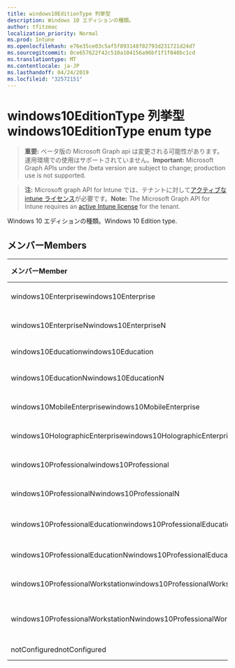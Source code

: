```yaml
---
title: windows10EditionType 列挙型
description: Windows 10 エディションの種類。
author: tfitzmac
localization_priority: Normal
ms.prod: Intune
ms.openlocfilehash: e76e35ce03c5af5f893148f02793d231721d24d7
ms.sourcegitcommit: 0ce657622f42c510a104156a96bf1f1f040bc1cd
ms.translationtype: MT
ms.contentlocale: ja-JP
ms.lasthandoff: 04/24/2019
ms.locfileid: "32572151"
---
```

# <a name="windows10editiontype-enum-type"></a><span data-ttu-id="e8318-103">windows10EditionType 列挙型</span><span class="sxs-lookup"><span data-stu-id="e8318-103">windows10EditionType enum type</span></span>

> <span data-ttu-id="e8318-104">**重要:** ベータ版の Microsoft Graph api は変更される可能性があります。運用環境での使用はサポートされていません。</span><span class="sxs-lookup"><span data-stu-id="e8318-104">**Important:** Microsoft Graph APIs under the /beta version are subject to change; production use is not supported.</span></span>

> <span data-ttu-id="e8318-105">**注:** Microsoft graph API for Intune では、テナントに対して[アクティブな intune ライセンス](https://go.microsoft.com/fwlink/?linkid=839381)が必要です。</span><span class="sxs-lookup"><span data-stu-id="e8318-105">**Note:** The Microsoft Graph API for Intune requires an [active Intune license](https://go.microsoft.com/fwlink/?linkid=839381) for the tenant.</span></span>

<span data-ttu-id="e8318-106">Windows 10 エディションの種類。</span><span class="sxs-lookup"><span data-stu-id="e8318-106">Windows 10 Edition type.</span></span>

## <a name="members"></a><span data-ttu-id="e8318-107">メンバー</span><span class="sxs-lookup"><span data-stu-id="e8318-107">Members</span></span>
|<span data-ttu-id="e8318-108">メンバー</span><span class="sxs-lookup"><span data-stu-id="e8318-108">Member</span></span>|<span data-ttu-id="e8318-109">値</span><span class="sxs-lookup"><span data-stu-id="e8318-109">Value</span></span>|<span data-ttu-id="e8318-110">説明</span><span class="sxs-lookup"><span data-stu-id="e8318-110">Description</span></span>|
|:---|:---|:---|
|<span data-ttu-id="e8318-111">windows10Enterprise</span><span class="sxs-lookup"><span data-stu-id="e8318-111">windows10Enterprise</span></span>|<span data-ttu-id="e8318-112">.0</span><span class="sxs-lookup"><span data-stu-id="e8318-112">0</span></span>|<span data-ttu-id="e8318-113">Windows 10 Enterprise</span><span class="sxs-lookup"><span data-stu-id="e8318-113">Windows 10 Enterprise</span></span>|
|<span data-ttu-id="e8318-114">windows10EnterpriseN</span><span class="sxs-lookup"><span data-stu-id="e8318-114">windows10EnterpriseN</span></span>|<span data-ttu-id="e8318-115">1 </span><span class="sxs-lookup"><span data-stu-id="e8318-115">1</span></span>|<span data-ttu-id="e8318-116">Windows 10 EnterpriseN</span><span class="sxs-lookup"><span data-stu-id="e8318-116">Windows 10 EnterpriseN</span></span>|
|<span data-ttu-id="e8318-117">windows10Education</span><span class="sxs-lookup"><span data-stu-id="e8318-117">windows10Education</span></span>|<span data-ttu-id="e8318-118">2 </span><span class="sxs-lookup"><span data-stu-id="e8318-118">2</span></span>|<span data-ttu-id="e8318-119">Windows 10 のエデュケーション</span><span class="sxs-lookup"><span data-stu-id="e8318-119">Windows 10 Education</span></span>|
|<span data-ttu-id="e8318-120">windows10EducationN</span><span class="sxs-lookup"><span data-stu-id="e8318-120">windows10EducationN</span></span>|<span data-ttu-id="e8318-121">3 </span><span class="sxs-lookup"><span data-stu-id="e8318-121">3</span></span>|<span data-ttu-id="e8318-122">Windows 10 EducationN</span><span class="sxs-lookup"><span data-stu-id="e8318-122">Windows 10 EducationN</span></span>|
|<span data-ttu-id="e8318-123">windows10MobileEnterprise</span><span class="sxs-lookup"><span data-stu-id="e8318-123">windows10MobileEnterprise</span></span>|<span data-ttu-id="e8318-124">4 </span><span class="sxs-lookup"><span data-stu-id="e8318-124">4</span></span>|<span data-ttu-id="e8318-125">Windows 10 Mobile Enterprise</span><span class="sxs-lookup"><span data-stu-id="e8318-125">Windows 10 Mobile Enterprise</span></span>|
|<span data-ttu-id="e8318-126">windows10HolographicEnterprise</span><span class="sxs-lookup"><span data-stu-id="e8318-126">windows10HolographicEnterprise</span></span>|<span data-ttu-id="e8318-127">5 </span><span class="sxs-lookup"><span data-stu-id="e8318-127">5</span></span>|<span data-ttu-id="e8318-128">Windows 10 Holographic Enterprise</span><span class="sxs-lookup"><span data-stu-id="e8318-128">Windows 10 Holographic Enterprise</span></span>|
|<span data-ttu-id="e8318-129">windows10Professional</span><span class="sxs-lookup"><span data-stu-id="e8318-129">windows10Professional</span></span>|<span data-ttu-id="e8318-130">6 </span><span class="sxs-lookup"><span data-stu-id="e8318-130">6</span></span>|<span data-ttu-id="e8318-131">Windows 10 Professional</span><span class="sxs-lookup"><span data-stu-id="e8318-131">Windows 10 Professional</span></span>|
|<span data-ttu-id="e8318-132">windows10ProfessionalN</span><span class="sxs-lookup"><span data-stu-id="e8318-132">windows10ProfessionalN</span></span>|<span data-ttu-id="e8318-133">7 </span><span class="sxs-lookup"><span data-stu-id="e8318-133">7</span></span>|<span data-ttu-id="e8318-134">Windows 10 ProfessionalN</span><span class="sxs-lookup"><span data-stu-id="e8318-134">Windows 10 ProfessionalN</span></span>|
|<span data-ttu-id="e8318-135">windows10ProfessionalEducation</span><span class="sxs-lookup"><span data-stu-id="e8318-135">windows10ProfessionalEducation</span></span>|<span data-ttu-id="e8318-136">8 </span><span class="sxs-lookup"><span data-stu-id="e8318-136">8</span></span>|<span data-ttu-id="e8318-137">Windows 10 Professional エデュケーション</span><span class="sxs-lookup"><span data-stu-id="e8318-137">Windows 10 Professional Education</span></span>|
|<span data-ttu-id="e8318-138">windows10ProfessionalEducationN</span><span class="sxs-lookup"><span data-stu-id="e8318-138">windows10ProfessionalEducationN</span></span>|<span data-ttu-id="e8318-139">9 </span><span class="sxs-lookup"><span data-stu-id="e8318-139">9</span></span>|<span data-ttu-id="e8318-140">Windows 10 Professional EducationN</span><span class="sxs-lookup"><span data-stu-id="e8318-140">Windows 10 Professional EducationN</span></span>|
|<span data-ttu-id="e8318-141">windows10ProfessionalWorkstation</span><span class="sxs-lookup"><span data-stu-id="e8318-141">windows10ProfessionalWorkstation</span></span>|<span data-ttu-id="e8318-142">10  </span><span class="sxs-lookup"><span data-stu-id="e8318-142">10</span></span>|<span data-ttu-id="e8318-143">Windows 10 Professional for workstation</span><span class="sxs-lookup"><span data-stu-id="e8318-143">Windows 10 Professional for Workstations</span></span>|
|<span data-ttu-id="e8318-144">windows10ProfessionalWorkstationN</span><span class="sxs-lookup"><span data-stu-id="e8318-144">windows10ProfessionalWorkstationN</span></span>|<span data-ttu-id="e8318-145">11 </span><span class="sxs-lookup"><span data-stu-id="e8318-145">11</span></span>|<span data-ttu-id="e8318-146">Windows 10 Professional ワークステーション N</span><span class="sxs-lookup"><span data-stu-id="e8318-146">Windows 10 Professional for Workstations N</span></span>|
|<span data-ttu-id="e8318-147">notConfigured</span><span class="sxs-lookup"><span data-stu-id="e8318-147">notConfigured</span></span>|<span data-ttu-id="e8318-148">12 </span><span class="sxs-lookup"><span data-stu-id="e8318-148">12</span></span>|<span data-ttu-id="e8318-149">NotConfigured</span><span class="sxs-lookup"><span data-stu-id="e8318-149">NotConfigured</span></span>|





